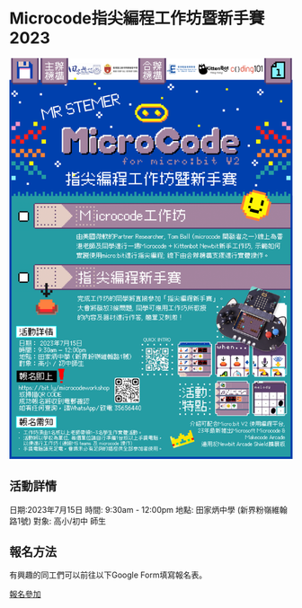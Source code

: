 # Microcode指尖編程工作坊暨新手賽2023

![](./poster.png)

## 活動詳情

日期:2023年7月15日
時間: 9:30am - 12:00pm
地點: 田家炳中學 (新界粉嶺維翰路1號)
對象: 高小/初中 師生

## 報名方法

有興趣的同工們可以前往以下Google Form填寫報名表。

[報名參加](https://bit.ly/microcodeworkshop)